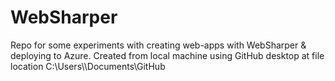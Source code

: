 # WebSharper
Repo for some experiments with creating web-apps with WebSharper & deploying to Azure.
Created from local machine using GitHub desktop at file location C:\Users\\<UserName>\Documents\GitHub
